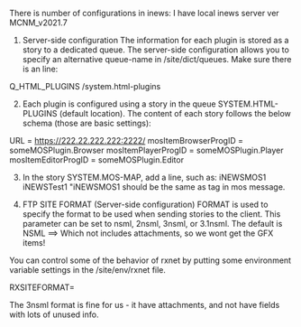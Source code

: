 There is number of configurations in inews:
I have local inews server ver MCNM_v2021.7
1. Server-side configuration
The information for each plugin is stored as a story to a dedicated queue. The server-side configuration 
allows you to specify an alternative queue-name in /site/dict/queues. Make sure there is an line:

Q_HTML_PLUGINS /system.html-plugins

2. Each plugin is configured using a story in the queue SYSTEM.HTML-PLUGINS (default location). The 
content of each story follows the below schema (those are basic settings):

URL = https://222.22.222.222:2222/
mosItemBrowserProgID = someMOSPlugin.Browser
mosItemPlayerProgID = someMOSPlugin.Player
mosItemEditorProgID = someMOSPlugin.Editor

3. In the story SYSTEM.MOS-MAP, add a line, such as:
iNEWSMOS1 iNEWSTest1
"iNEWSMOS1 should be the same as <mosID> tag in mos message.

4. FTP SITE FORMAT (Server-side configuration)
FORMAT is used to specify the format to be used when sending stories to the client. This parameter can be 
set to nsml, 2nsml, 3nsml, or 3.1nsml. The default is NSML ==> Which not includes attachments, so we wont get the GFX items!

You can control some of the behavior of rxnet by putting some environment variable settings in the
/site/env/rxnet file.

RXSITEFORMAT=<format>

The 3nsml format is fine for us - it have attachments, and not have fields with lots of unused info.



